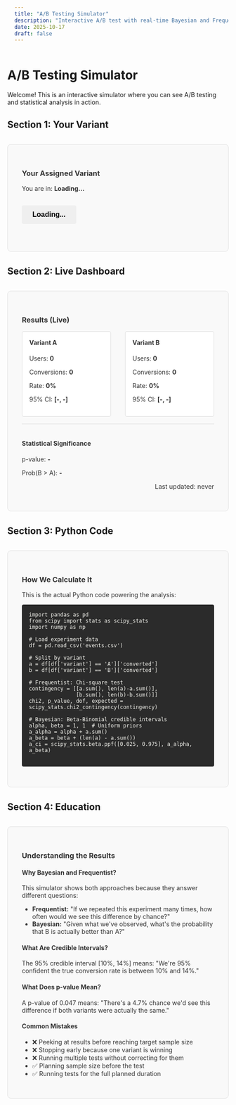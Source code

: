 ```yaml
---
title: "A/B Testing Simulator"
description: "Interactive A/B test with real-time Bayesian and Frequentist statistics"
date: 2025-10-17
draft: false
---
```


# A/B Testing Simulator

Welcome! This is an interactive simulator where you can see A/B testing and statistical analysis in action.

## Section 1: Your Variant

<div id="variant-section" class="simulator-section">
  <h3>Your Assigned Variant</h3>
  <p>You are in: <strong id="user-variant">Loading...</strong></p>
  
  <button id="cta-button" class="cta-button">Loading...</button>
  
  <p id="status" class="status-message"></p>
</div>

## Section 2: Live Dashboard

<div id="dashboard-section" class="simulator-section">
  <h3>Results (Live)</h3>
  
  <div class="dashboard">
    <div class="variant-stats">
      <h4>Variant A</h4>
      <p>Users: <strong id="variant-a-users">0</strong></p>
      <p>Conversions: <strong id="variant-a-conversions">0</strong></p>
      <p>Rate: <strong id="variant-a-rate">0%</strong></p>
      <p>95% CI: <strong id="variant-a-ci">[-, -]</strong></p>
    </div>
    <div class="variant-stats">
      <h4>Variant B</h4>
      <p>Users: <strong id="variant-b-users">0</strong></p>
      <p>Conversions: <strong id="variant-b-conversions">0</strong></p>
      <p>Rate: <strong id="variant-b-rate">0%</strong></p>
      <p>95% CI: <strong id="variant-b-ci">[-, -]</strong></p>
    </div>
  </div>
  
  <div class="significance">
    <h4>Statistical Significance</h4>
    <p>p-value: <strong id="p-value">-</strong></p>
    <p>Prob(B > A): <strong id="prob-b-better">-</strong></p>
  </div>
  
  <p class="last-updated">Last updated: <span id="last-updated">never</span></p>
</div>

## Section 3: Python Code

<div id="code-section" class="simulator-section">
  <h3>How We Calculate It</h3>
  <p>This is the actual Python code powering the analysis:</p>
  
  <pre><code class="language-python">import pandas as pd
from scipy import stats as scipy_stats
import numpy as np

# Load experiment data
df = pd.read_csv('events.csv')

# Split by variant
a = df[df['variant'] == 'A']['converted']
b = df[df['variant'] == 'B']['converted']

# Frequentist: Chi-square test
contingency = [[a.sum(), len(a)-a.sum()],
               [b.sum(), len(b)-b.sum()]]
chi2, p_value, dof, expected = scipy_stats.chi2_contingency(contingency)

# Bayesian: Beta-Binomial credible intervals
alpha, beta = 1, 1  # Uniform priors
a_alpha = alpha + a.sum()
a_beta = beta + (len(a) - a.sum())
a_ci = scipy_stats.beta.ppf([0.025, 0.975], a_alpha, a_beta)
  </code></pre>
</div>

## Section 4: Education

<div id="education-section" class="simulator-section">
  <h3>Understanding the Results</h3>
  
  <h4>Why Bayesian and Frequentist?</h4>
  <p>This simulator shows both approaches because they answer different questions:</p>
  <ul>
    <li><strong>Frequentist:</strong> "If we repeated this experiment many times, how often would we see this difference by chance?"</li>
    <li><strong>Bayesian:</strong> "Given what we've observed, what's the probability that B is actually better than A?"</li>
  </ul>
  
  <h4>What Are Credible Intervals?</h4>
  <p>The 95% credible interval [10%, 14%] means: "We're 95% confident the true conversion rate is between 10% and 14%."</p>
  
  <h4>What Does p-value Mean?</h4>
  <p>A p-value of 0.047 means: "There's a 4.7% chance we'd see this difference if both variants were actually the same."</p>
  
  <h4>Common Mistakes</h4>
  <ul>
    <li>❌ Peeking at results before reaching target sample size</li>
    <li>❌ Stopping early because one variant is winning</li>
    <li>❌ Running multiple tests without correcting for them</li>
    <li>✅ Planning sample size before the test</li>
    <li>✅ Running tests for the full planned duration</li>
  </ul>
</div>

<script>
const EXPERIMENT_ID = '83cac599-f4bb-4d68-8b12-04458801a22b';

// Initialize on page load
document.addEventListener('DOMContentLoaded', function() {
  initializeVariant();
  displayVariant();
  
  // Initial dashboard update
  updateDashboard();
  
  // Poll every 10 seconds
  setInterval(updateDashboard, 10000);
});

function initializeVariant() {
  // Check if user already has a variant assigned
  if (!localStorage.getItem('simulator_variant')) {
    // New user: randomly assign A or B
    const variant = Math.random() < 0.5 ? 'A' : 'B';
    localStorage.setItem('simulator_variant', variant);
    
    // Generate unique user ID
    const userId = 'user_' + Math.random().toString(36).substr(2, 9);
    localStorage.setItem('simulator_user_id', userId);
    
    console.log('New user assigned to variant:', variant);
  }
}

function displayVariant() {
  const variant = localStorage.getItem('simulator_variant');
  
  // Display which variant user is in
  document.getElementById('user-variant').textContent = 'Variant ' + variant;
  
  // Style button based on variant
  const button = document.getElementById('cta-button');
  
  if (variant === 'A') {
    button.textContent = 'Sign Up';
    button.style.backgroundColor = '#0066cc'; // blue
    button.style.color = 'white';
  } else {
    button.textContent = 'Get Started';
    button.style.backgroundColor = '#27ae60'; // green
    button.style.color = 'white';
  }
  
  // Add click handler
  button.addEventListener('click', handleConversion);
}

async function handleConversion() {
  const button = document.getElementById('cta-button');
  const variant = localStorage.getItem('simulator_variant');
  const userId = localStorage.getItem('simulator_user_id');
  
  button.disabled = true;
  button.textContent = 'Recording...';
  
  try {
    // Detect if local or production
    const apiUrl = window.location.hostname === 'localhost' 
      ? 'http://localhost:8000/api/track'
      : 'https://soma-blog-hugo.vercel.app/api/track';
    
    const response = await fetch(apiUrl, {
      method: 'POST',
      headers: {
        'Content-Type': 'application/json',
      },
      body: JSON.stringify({
        experiment_id: EXPERIMENT_ID,
        user_id: userId,
        variant: variant,
        converted: true
      })
    });
    
    if (!response.ok) {
      throw new Error(`HTTP error! status: ${response.status}`);
    }
    
    const data = await response.json();
    
    if (data.status === 'success') {
      document.getElementById('status').textContent = '✓ Conversion recorded!';
      console.log('Event tracked successfully', data);
      
      setTimeout(() => {
        button.disabled = false;
        button.textContent = variant === 'A' ? 'Sign Up' : 'Get Started';
        document.getElementById('status').textContent = '';
      }, 2000);
    } else {
      document.getElementById('status').textContent = '✗ Error: ' + (data.message || 'Unknown error');
      button.disabled = false;
      button.textContent = variant === 'A' ? 'Sign Up' : 'Get Started';
    }
  } catch (error) {
    console.error('Error tracking conversion:', error);
    document.getElementById('status').textContent = '✗ Error: ' + error.message;
    button.disabled = false;
    button.textContent = variant === 'A' ? 'Sign Up' : 'Get Started';
  }
}

// Add this new function to your script
async function updateDashboard() {
  try {
    // Detect if local or production
    const apiUrl = window.location.hostname === 'localhost' 
      ? 'http://localhost:8000/api/stats?experiment_id=' + EXPERIMENT_ID
      : 'https://soma-blog-hugo.vercel.app/api/stats?experiment_id=' + EXPERIMENT_ID;
    
    const response = await fetch(apiUrl);
    
    if (!response.ok) {
      console.error('Error fetching stats:', response.status);
      return;
    }
    
    const data = await response.json();
    
    if (data.status === 'success') {
      // Update variant A
      document.getElementById('variant-a-users').textContent = data.variant_a.n_users;
      document.getElementById('variant-a-conversions').textContent = data.variant_a.conversions;
      document.getElementById('variant-a-rate').textContent = (data.variant_a.conversion_rate * 100).toFixed(1) + '%';
      document.getElementById('variant-a-ci').textContent = 
        '[' + (data.variant_a.credible_interval[0] * 100).toFixed(1) + '%, ' + 
        (data.variant_a.credible_interval[1] * 100).toFixed(1) + '%]';
      
      // Update variant B
      document.getElementById('variant-b-users').textContent = data.variant_b.n_users;
      document.getElementById('variant-b-conversions').textContent = data.variant_b.conversions;
      document.getElementById('variant-b-rate').textContent = (data.variant_b.conversion_rate * 100).toFixed(1) + '%';
      document.getElementById('variant-b-ci').textContent = 
        '[' + (data.variant_b.credible_interval[0] * 100).toFixed(1) + '%, ' + 
        (data.variant_b.credible_interval[1] * 100).toFixed(1) + '%]';
      
      // Update significance
      if (data.frequentist.p_value !== null) {
        document.getElementById('p-value').textContent = data.frequentist.p_value;
      } else {
        document.getElementById('p-value').textContent = 'Calculating...';
      }
      
      document.getElementById('prob-b-better').textContent = (data.bayesian.prob_b_better * 100).toFixed(0) + '%';
      
      // Update last updated timestamp
      const now = new Date();
      document.getElementById('last-updated').textContent = now.toLocaleTimeString();
      
      console.log('Dashboard updated', data);
    }
  } catch (error) {
    console.error('Error updating dashboard:', error);
  }
}

// Start polling on page load
document.addEventListener('DOMContentLoaded', function() {
  initializeVariant();
  displayVariant();
  
  // Initial dashboard update
  updateDashboard();
  
  // Poll every 10 seconds
  setInterval(updateDashboard, 10000);
});

</script>

<style>
.simulator-section {
  border: 1px solid #e0e0e0;
  padding: 2rem;
  margin: 2rem 0;
  border-radius: 8px;
  background-color: #f9f9f9;
  color: #333;
}

.simulator-section h3,
.simulator-section h4 {
  color: #333;
}

.simulator-section p,
.simulator-section ul,
.simulator-section li {
  color: #333;
}

.dashboard {
  display: grid;
  grid-template-columns: 1fr 1fr;
  gap: 2rem;
  margin: 1rem 0;
}

.variant-stats {
  border: 1px solid #ddd;
  padding: 1rem;
  border-radius: 4px;
  background-color: #fff;
  color: #333;
}

.variant-stats h4 {
  margin-top: 0;
  color: #333;
}

.cta-button {
  padding: 12px 24px;
  font-size: 16px;
  border: none;
  border-radius: 4px;
  cursor: pointer;
  margin: 1rem 0;
  font-weight: bold;
}

.cta-button:hover {
  opacity: 0.9;
  transform: scale(1.05);
}

.status-message {
  color: #27ae60;
  font-weight: bold;
  margin-top: 0.5rem;
}

.significance {
  border-top: 1px solid #ddd;
  margin-top: 1rem;
  padding-top: 1rem;
}

.last-updated {
  font-size: 0.9rem;
  color: #999;
  text-align: right;
}

pre {
  background-color: #2b2b2b;
  color: #f8f8f2;
  padding: 1rem;
  border-radius: 4px;
  overflow-x: auto;
}

code {
  color: #f8f8f2;
}

@media (max-width: 768px) {
  .dashboard {
    grid-template-columns: 1fr;
  }
}
</style>